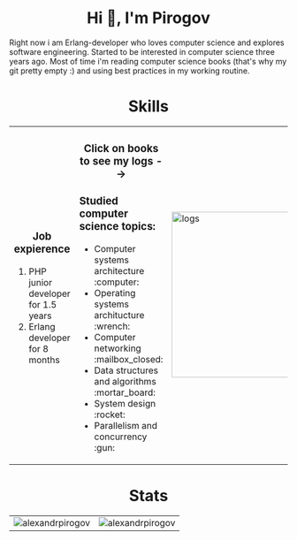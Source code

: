 <h1 align="center">Hi 👋, I'm Pirogov</h1>

<p>
Right now i am Erlang-developer who loves computer science and explores software engineering. 
Started to be interested in computer science three years ago. 
Most of time i'm reading computer science books (that's why my git pretty empty :)
and using best practices in my working routine.
</p>


<h1 align="center">Skills</h1>

<table align="center" border="0" cellspacing="0" cellpadding="0">
  <tr>
    <td style="border: 0";>
      <h3 align="center">Job expierence</h3>
        <ol>
    <li>PHP junior developer for 1.5 years</li>
    <li>Erlang developer for 8 months</li>
  </ol>
    </td>
    <td style="border: 0";>
      <h3 align="center">Click on books to see my logs --> </h3>
      <h3>Studied computer science topics:</h3>
      <ul>
        <li>Computer systems architecture :computer:</li>
        <li>Operating systems architucture :wrench:</li>
        <li>Computer networking :mailbox_closed:</li>
        <li>Data structures and algorithms :mortar_board:</li>
        <li>System design :rocket:</li>
        <li>Parallelism and concurrency :gun:</li>
      </ul>
    </td>
     <td style="border: 0";>
     <a href="https://alexandrpirogov.github.io/logs/" target="_blank" rel="noopener noreferrer"><img src="https://static.vecteezy.com/system/resources/previews/001/761/774/original/stack-of-books-on-white-background-free-vector.jpg" alt="logs" width="300"/></a>
    </td>
  </tr>
</table>

<h1 align="center">Stats</h1>
<table>
  <tr>
    <td>
      <img src="https://github-readme-stats.vercel.app/api?username=alexandrpirogov&show_icons=true&bg_color=ffffff&locale=en" alt="alexandrpirogov" />
    </td>
    <td>
      <img  src="https://github-readme-streak-stats.herokuapp.com/?user=alexandrpirogov&" alt="alexandrpirogov" />
    </td>
  </tr>
</table>

